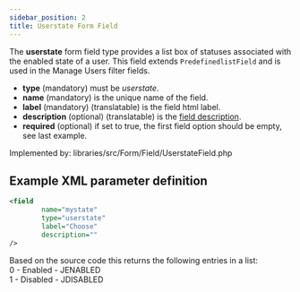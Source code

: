 ```yaml
---
sidebar_position: 2
title: Userstate Form Field
---
```


The **userstate** form field type provides a list box of statuses associated with the enabled state of a user.
This field extends `PredefinedlistField` and is used in the Manage Users filter fields.

- **type** (mandatory) must be *userstate*.
- **name** (mandatory) is the unique name of the field.
- **label** (mandatory) (translatable) is the field html label.
- **description** (optional) (translatable) is the [field description](../standard-form-field-attributes.md#description).
- **required** (optional) if set to true, the first field option should be empty, see last example.

Implemented by: libraries/src/Form/Field/UserstateField.php

## Example XML parameter definition

```xml
<field
        name="mystate" 
        type="userstate"
        label="Choose" 
        description=""
/>
```

Based on the source code this returns the following entries in a list:  
0 - Enabled - JENABLED  
1 - Disabled - JDISABLED   
